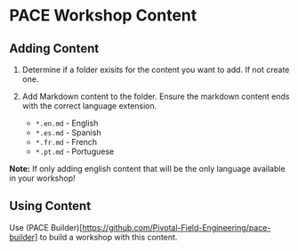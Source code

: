 # PACE Workshop Content

## Adding Content

1. Determine if a folder exisits for the content you want to add. If not create one.

1. Add Markdown content to the folder. Ensure the markdown content ends with the correct language extension.
    - `*.en.md` - English
    - `*.es.md` - Spanish
    - `*.fr.md` - French
    - `*.pt.md` - Portuguese

**Note:** If only adding english content that will be the only language available in your workshop!

## Using Content

Use (PACE Builder)[https://github.com/Pivotal-Field-Engineering/pace-builder] to build a workshop with this content.